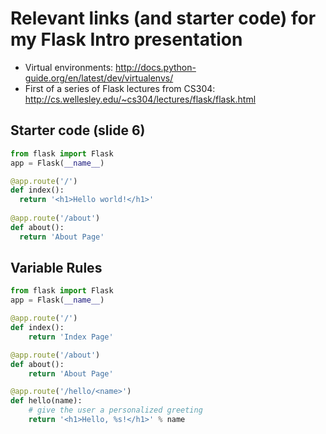 # Relevant links (and starter code) for my Flask Intro presentation

* Virtual environments: http://docs.python-guide.org/en/latest/dev/virtualenvs/
* First of a series of Flask lectures from CS304: http://cs.wellesley.edu/~cs304/lectures/flask/flask.html

## Starter code (slide 6) 

```python
from flask import Flask
app = Flask(__name__)

@app.route('/')
def index(): 
  return '<h1>Hello world!</h1>'
  
@app.route('/about')
def about():
  return 'About Page'
```

## Variable Rules

```python
from flask import Flask
app = Flask(__name__)

@app.route('/')
def index():
    return 'Index Page'

@app.route('/about')
def about():
    return 'About Page'

@app.route('/hello/<name>')
def hello(name):
	# give the user a personalized greeting
    return '<h1>Hello, %s!</h1>' % name
```
